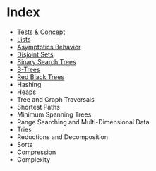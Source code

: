 # Index

* [Tests & Concept](./Tests%20And%20Concepts/Note.md)
* [Lists](./Lists/Note.md)
* [Asymptotics Behavior](./Asymptotics%20Behavior/Note.md)
* [Disjoint Sets](./Disjoint%20Sets/Note.md)
* [Binary Search Trees](./Binary%20Search%20Trees/Note.md)
* [B-Trees](./B-Trees/Note.md)
* [Red Black Trees](./Red%20Black%20Trees/Note.md)
* Hashing
* Heaps
* Tree and Graph Traversals
* Shortest Paths
* Minimum Spanning Trees
* Range Searching and Multi-Dimensional Data
* Tries
* Reductions and Decomposition
* Sorts
* Compression
* Complexity